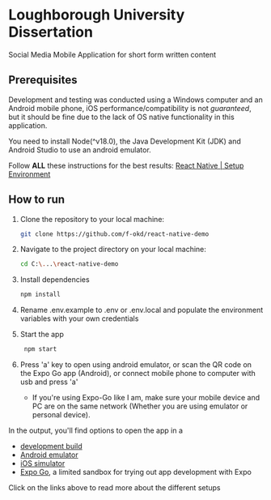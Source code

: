 # Loughborough University Dissertation

Social Media Mobile Application for short form written content

## Prerequisites

Development and testing was conducted using a Windows computer and an Android mobile phone, iOS performance/compatibility is not _guaranteed_, but it should be fine due to the lack of OS native functionality in this application.

You need to install Node(^v18.0), the Java Development Kit (JDK) and Android Studio to use an android emulator.

Follow **ALL** these instructions for the best results: [React Native | Setup Environment](https://reactnative.dev/docs/set-up-your-environment)

## How to run

1. Clone the repository to your local machine:

   ```bash
   git clone https://github.com/f-okd/react-native-demo
   ```

2. Navigate to the project directory on your local machine:

   ```bash
   cd C:\...\react-native-demo
   ```

3. Install dependencies

   ```bash
   npm install
   ```

4. Rename .env.example to .env or .env.local and populate the environment variables with your own credentials

5. Start the app

   ```bash
    npm start
   ```

6. Press 'a' key to open using android emulator, or scan the QR code on the Expo Go app (Android), or connect mobile phone to computer with usb and press 'a'
   - If you're using Expo-Go like I am, make sure your mobile device and PC are on the same network (Whether you are using emulator or personal device).

In the output, you'll find options to open the app in a

- [development build](https://docs.expo.dev/develop/development-builds/introduction/)
- [Android emulator](https://docs.expo.dev/workflow/android-studio-emulator/)
- [iOS simulator](https://docs.expo.dev/workflow/ios-simulator/)
- [Expo Go](https://expo.dev/go), a limited sandbox for trying out app development with Expo

Click on the links above to read more about the different setups
